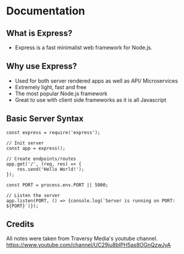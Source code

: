 # Documentation

## What is Express?

- Express is a fast minimalist web framework for Node.js.

## Why use Express?

- Used for both server rendered apps as well as API/ Microservices
- Extremely light, fast and free
- The most popular Node.js framework
- Great to use with client side frameworks as it is all Javascript

## Basic Server Syntax

```
const express = require('express');

// Init server
const app = express();

// Create endpoints/routes
app.get('/', (req, res) => {
    res.send('Hello World!');
});

const PORT = process.env.PORT || 5000;

// Listen the server
app.listen(PORT, () => {console.log(`Server is running on PORT: ${PORT}`)});
```

## Credits

All notes were taken from Traversy Media's youtube channel. https://www.youtube.com/channel/UC29ju8bIPH5as8OGnQzwJyA
